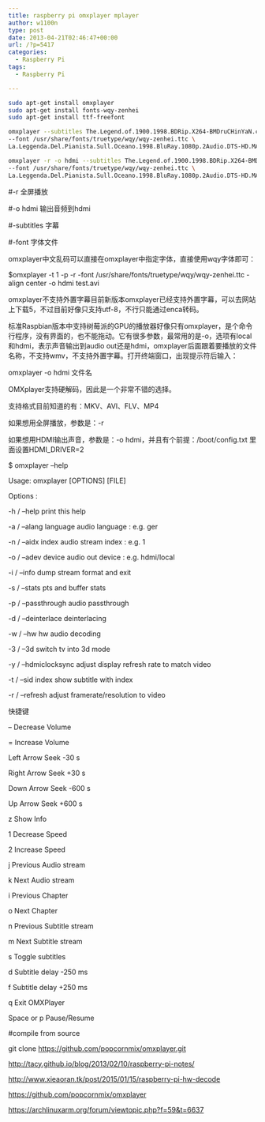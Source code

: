 ```yaml
---
title: raspberry pi omxplayer mplayer
author: w1100n
type: post
date: 2013-04-21T02:46:47+00:00
url: /?p=5417
categories:
  - Raspberry Pi
tags:
  - Raspberry Pi

---
```

```bash
sudo apt-get install omxplayer
sudo apt-get install fonts-wqy-zenhei
sudo apt-get install ttf-freefont

omxplayer --subtitles The.Legend.of.1900.1998.BDRip.X264-BMDruCHinYaN.chs.srt \
--font /usr/share/fonts/truetype/wqy/wqy-zenhei.ttc \
La.Leggenda.Del.Pianista.Sull.Oceano.1998.BluRay.1080p.2Audio.DTS-HD.MA.5.1.x264-beAst.mkv

omxplayer -r -o hdmi --subtitles The.Legend.of.1900.1998.BDRip.X264-BMDruCHinYaN.chs.srt \
--font /usr/share/fonts/truetype/wqy/wqy-zenhei.ttc \
La.Leggenda.Del.Pianista.Sull.Oceano.1998.BluRay.1080p.2Audio.DTS-HD.MA.5.1.x264-beAst.mkv
```

#-r 全屏播放
  
#-o hdmi 输出音频到hdmi
  
#-subtitles 字幕
  
#-font 字体文件
  
omxplayer中文乱码可以直接在omxplayer中指定字体，直接使用wqy字体即可：
  
$omxplayer -t 1 -p -r -font /usr/share/fonts/truetype/wqy/wqy-zenhei.ttc -align center -o hdmi test.avi
  
omxplayer不支持外置字幕目前新版本omxplayer已经支持外置字幕，可以去网站上下载5，不过目前好像只支持utf-8，不行只能通过enca转码。

标准Raspbian版本中支持树莓派的GPU的播放器好像只有omxplayer，是个命令行程序，没有界面的，也不能拖动。它有很多参数，最常用的是-o，选项有local和hdmi，表示声音输出到audio out还是hdmi，omxplayer后面跟着要播放的文件名称，不支持wmv，不支持外置字幕。打开终端窗口，出现提示符后输入：

omxplayer -o hdmi 文件名

OMXplayer支持硬解码，因此是一个非常不错的选择。
  
支持格式目前知道的有：MKV、AVI、FLV、MP4

如果想用全屏播放，参数是：-r

如果想用HDMI输出声音，参数是：-o hdmi，并且有个前提：/boot/config.txt 里面设置HDMI_DRIVER=2

$ omxplayer –help
  
Usage: omxplayer [OPTIONS] [FILE]
  
Options :
  
-h / –help print this help
  
-a / –alang language audio language : e.g. ger
  
-n / –aidx index audio stream index : e.g. 1
  
-o / –adev device audio out device : e.g. hdmi/local
  
-i / –info dump stream format and exit
  
-s / –stats pts and buffer stats
  
-p / –passthrough audio passthrough
  
-d / –deinterlace deinterlacing
  
-w / –hw hw audio decoding
  
-3 / –3d switch tv into 3d mode
  
-y / –hdmiclocksync adjust display refresh rate to match video
  
-t / –sid index show subtitle with index
  
-r / –refresh adjust framerate/resolution to video

快捷键

– Decrease Volume
  
= Increase Volume

Left Arrow Seek -30 s
  
Right Arrow Seek +30 s
  
Down Arrow Seek -600 s
  
Up Arrow Seek +600 s

z Show Info
  
1 Decrease Speed
  
2 Increase Speed
  
j Previous Audio stream
  
k Next Audio stream
  
i Previous Chapter
  
o Next Chapter
  
n Previous Subtitle stream
  
m Next Subtitle stream
  
s Toggle subtitles
  
d Subtitle delay -250 ms
  
f Subtitle delay +250 ms
  
q Exit OMXPlayer
  
Space or p Pause/Resume

#compile from source
  
git clone https://github.com/popcornmix/omxplayer.git
  
http://tacy.github.io/blog/2013/02/10/raspberry-pi-notes/

http://www.xieaoran.tk/post/2015/01/15/raspberry-pi-hw-decode

https://github.com/popcornmix/omxplayer
  
https://archlinuxarm.org/forum/viewtopic.php?f=59&t=6637